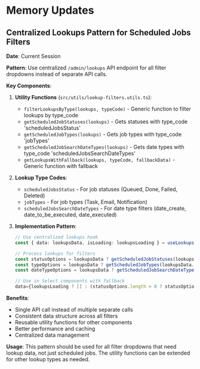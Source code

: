 # Memory Updates

## Centralized Lookups Pattern for Scheduled Jobs Filters

**Date**: Current Session

**Pattern**: Use centralized `/admin/lookups` API endpoint for all filter dropdowns instead of separate API calls.

**Key Components**:

1. **Utility Functions** (`src/utils/lookup-filters.utils.ts`):
   - `filterLookupsByType(lookups, typeCode)` - Generic function to filter lookups by type_code
   - `getScheduledJobStatuses(lookups)` - Gets statuses with type_code 'scheduledJobsStatus'
   - `getScheduledJobTypes(lookups)` - Gets job types with type_code 'jobTypes'
   - `getScheduledJobSearchDateTypes(lookups)` - Gets date types with type_code 'scheduledJobsSearchDateTypes'
   - `getLookupsWithFallback(lookups, typeCode, fallbackData)` - Generic function with fallback

2. **Lookup Type Codes**:
   - `scheduledJobsStatus` - For job statuses (Queued, Done, Failed, Deleted)
   - `jobTypes` - For job types (Task, Email, Notification)
   - `scheduledJobsSearchDateTypes` - For date type filters (date_create, date_to_be_executed, date_executed)

3. **Implementation Pattern**:
   ```typescript
   // Use centralized lookups hook
   const { data: lookupsData, isLoading: lookupsLoading } = useLookups();
   
   // Process lookups for filters
   const statusOptions = lookupsData ? getScheduledJobStatuses(lookupsData.lookups) : [];
   const typeOptions = lookupsData ? getScheduledJobTypes(lookupsData.lookups) : [];
   const dateTypeOptions = lookupsData ? getScheduledJobSearchDateTypes(lookupsData.lookups) : [];
   
   // Use in Select components with fallback
   data={lookupsLoading ? [] : (statusOptions.length > 0 ? statusOptions : fallbackData)}
   ```

**Benefits**:
- Single API call instead of multiple separate calls
- Consistent data structure across all filters
- Reusable utility functions for other components
- Better performance and caching
- Centralized data management

**Usage**: This pattern should be used for all filter dropdowns that need lookup data, not just scheduled jobs. The utility functions can be extended for other lookup types as needed. 